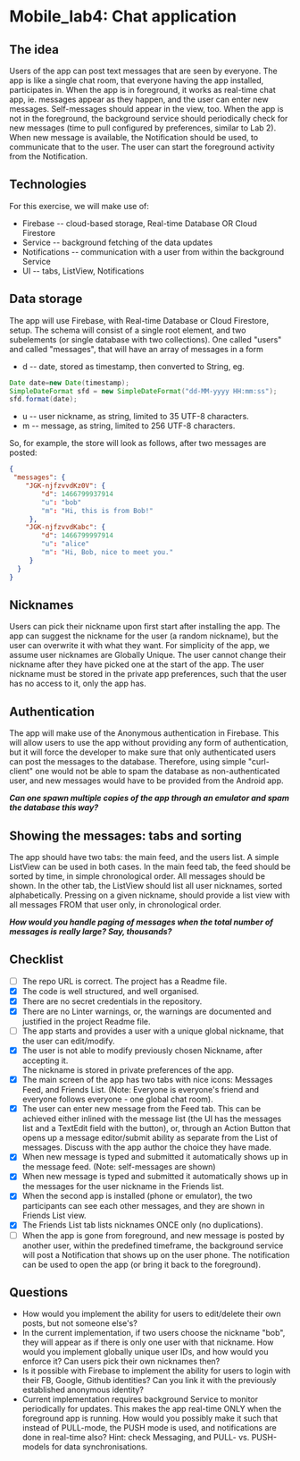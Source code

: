 # Mobile_lab4: Chat application

## The idea

Users of the app can post text messages that are seen by everyone. 
The app is like a single chat room, that everyone having the app installed, participates in. 
When the app is in foreground, it works as real-time chat app, ie. messages appear as they happen, and the user can enter new messages. 
Self-messages should appear in the view, too. When the app is not in the foreground, 
the background service should periodically check for new messages (time to pull configured by preferences, similar to Lab 2). 
When new message is available, the Notification should be used, to communicate that to the user. 
The user can start the foreground activity from the Notification.

## Technologies

For this exercise, we will make use of:
- Firebase -- cloud-based storage, Real-time Database OR Cloud Firestore
- Service -- background fetching of the data updates
- Notifications -- communication with a user from within the background Service
- UI -- tabs, ListView, Notifications

## Data storage

The app will use Firebase, with Real-time Database or Cloud Firestore, setup. The schema will consist of a single root element, 
and two subelements (or single database with two collections). One called "users" and called "messages", 
that will have an array of messages in a form

- d -- date, stored as timestamp, then converted to String, eg.
```Java
Date date=new Date(timestamp);
SimpleDateFormat sfd = new SimpleDateFormat("dd-MM-yyyy HH:mm:ss");
sfd.format(date);
```
- u -- user nickname, as string, limited to 35 UTF-8 characters.
- m -- message, as string, limited to 256 UTF-8 characters.


So, for example, the store will look as follows, after two messages are posted:
```JSON
{
 "messages": {
    "JGK-njfzvvdKz0V": {
        "d": 1466799937914
        "u": "bob"
        "m": "Hi, this is from Bob!"
     },
    "JGK-njfzvvdKabc": {
        "d": 1466799997914
        "u": "alice"
        "m": "Hi, Bob, nice to meet you."
     }
  }
}
```

## Nicknames

Users can pick their nickname upon first start after installing the app. 
The app can suggest the nickname for the user (a random nickname), but the user can overwrite it with what they want. 
For simplicity of the app, we assume user nicknames are Globally Unique. 
The user cannot change their nickname after they have picked one at the start of the app. 
The user nickname must be stored in the private app preferences, such that the user has no access to it, only the app has. 

## Authentication

The app will make use of the Anonymous authentication in Firebase. 
This will allow users to use the app without providing any form of authentication, 
but it will force the developer to make sure that only authenticated users can post the messages to the database. 
Therefore, using simple "curl-client" one would not be able to spam the database as non-authenticated user, 
and new messages would have to be provided from the Android app. 

***Can one spawn multiple copies of the app through an emulator and spam the database this way?***

## Showing the messages: tabs and sorting

The app should have two tabs: the main feed, and the users list. A simple ListView can be used in both cases. 
In the main feed tab, the feed should be sorted by time, in simple chronological order. All messages should be shown. 
In the other tab, the ListView should list all user nicknames, sorted alphabetically. 
Pressing on a given nickname, should provide a list view with all messages FROM that user only, in chronological order. 

***How would you handle paging of messages when the total number of messages is really large? Say, thousands?***

## Checklist
- [ ] The repo URL is correct. The project has a Readme file. 
- [X] The code is well structured, and well organised. 
- [X] There are no secret credentials in the repository. 
- [X] There are no Linter warnings, or, the warnings are documented and justified in the project Readme file. 
- [ ] The app starts and provides a user with a unique global nickname, that the user can edit/modify.
- [X] The user is not able to modify previously chosen Nickname, after accepting it.  
		The nickname is stored in private preferences of the app. 
- [X] The main screen of the app has two tabs with nice icons: Messages Feed, and Friends List. 
		(Note: Everyone is everyone's friend and everyone follows everyone - one global chat room).
- [X] The user can enter new message from the Feed tab. This can be achieved either inlined with the message list 
		(the UI has the messages list and a TextEdit field with the button), or, through an Action Button that opens up a 
		message editor/submit ability as separate from the List of messages. Discuss with the app author the choice they have made. 
- [X] When new message is typed and submitted it automatically shows up in the message feed. (Note: self-messages are shown)
- [X] When new message is typed and submitted it automatically shows up in the messages for the user nickname in the Friends list. 
- [X] When the second app is installed (phone or emulator), the two participants can see each other messages, 
		and they are shown in Friends List view. 
- [X] The Friends List tab lists nicknames ONCE only (no duplications).
- [ ] When the app is gone from foreground, and new message is posted by another user, within the predefined timeframe, 
		the background service will post a Notification that shows up on the user phone. 
		The notification can be used to open the app (or bring it back to the foreground).

## Questions

- How would you implement the ability for users to edit/delete their own posts, but not someone else's?
- In the current implementation, if two users choose the nickname "bob", 
	they will appear as if there is only one user with that nickname. 
	How would you implement globally unique user IDs, and how would you enforce it? Can users pick their own nicknames then? 
- Is it possible with Firebase to implement the ability for users to login with their FB, Google, Github identities? 
	Can you link it with the previously established anonymous identity? 
- Current implementation requires background Service to monitor periodically for updates. 
	This makes the app real-time ONLY when the foreground app is running. 
	How would you possibly make it such that instead of PULL-mode, the PUSH mode is used, 
	and notifications are done in real-time also? Hint: check Messaging, and PULL- vs. PUSH-models for data synchronisations.






